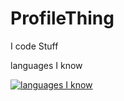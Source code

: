 # ProfileThing

I code Stuff



languages I know

[![languages I know](https://skillicons.dev/icons?i=lua,html,css,c#)](https://skillicons.dev)

